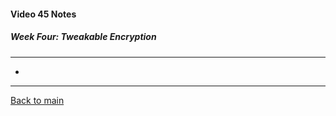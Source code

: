 #### Video 45 Notes

##### Week Four: Tweakable Encryption
---
- 

---

[Back to main](https://github.com/rot0xd/Coursera/blob/master/Cryptography/I/README.md)

